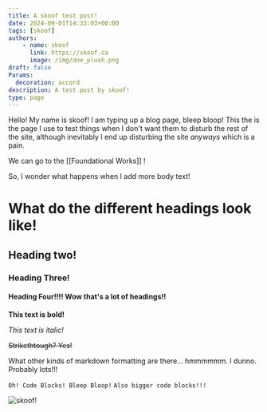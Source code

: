 ```yaml
---
title: A skoof test post!
date: 2024-09-01T14:33:03+00:00
tags: [skoof]
authors: 
    - name: skoof
      link: https://skoof.ca
      image: /img/doe_plush.png
draft: false
Params:
  decoration: accord
description: A test post by skoof!
type: page
---
```

Hello! My name is skoof! I am typing up a blog page, bleep bloop!
This the is the page I use to test things when I don't want them to disturb the rest of the site, although inevitably I end up disturbing the site *anyways* which is a pain. 

We can go to the [[Foundational Works]] !

So, I wonder what happens when I add more body text! 

# What do the different headings look like! 
## Heading two!
### Heading Three! 
#### Heading Four!!!! Wow that's a lot of headings!! 

**This text is bold!**

*This text is italic!*

~~Strikethtough? Yes!~~

What other kinds of markdown formatting are there... hmmmmmm. I dunno. Probably lots!!! 

`Oh! Code Blocks! Bleep Bloop!`
```Also bigger code blocks!!!```


![skoof!](/img/doe_plush.png?height=100px)


